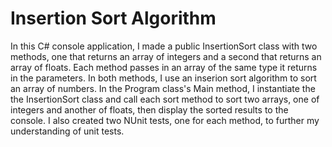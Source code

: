 <h1>Insertion Sort Algorithm</h1>

<p>In this C# console application, I made a public InsertionSort class with two methods, one that returns an array of integers and a second that returns an array of floats. Each method passes in an array of the same type it returns in the parameters. In both methods, I use an inserion sort algorithm to sort an array of numbers. In the Program class's Main method, I instantiate the the InsertionSort class and call each sort method to sort two arrays, one of integers and another of floats, then display the sorted results to the console. I also created two NUnit tests, one for each method, to further my understanding of unit tests.</p>
